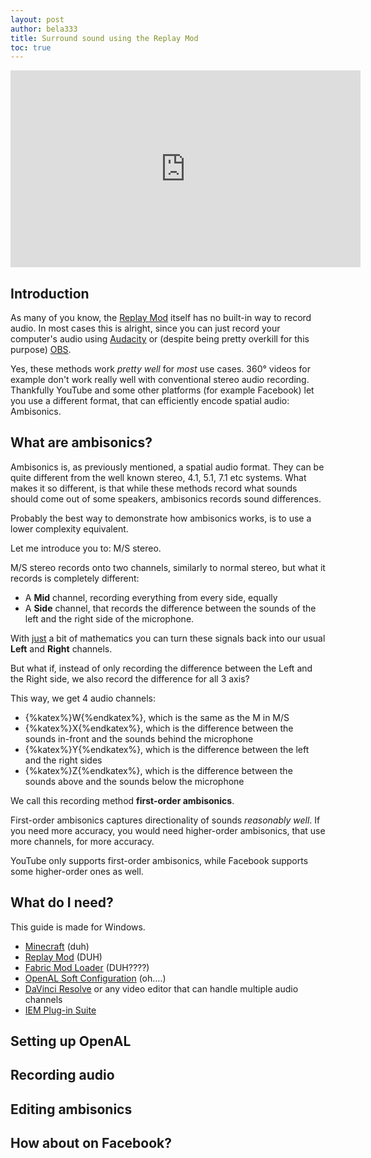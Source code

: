 ```yaml
---
layout: post
author: bela333
title: Surround sound using the Replay Mod
toc: true
---
```


<link rel="stylesheet" href="https://cdn.jsdelivr.net/npm/katex@0.11.1/dist/katex.min.css" integrity="sha384-zB1R0rpPzHqg7Kpt0Aljp8JPLqbXI3bhnPWROx27a9N0Ll6ZP/+DiW/UqRcLbRjq" crossorigin="anonymous">

<iframe width="560" height="315" src="https://www.youtube.com/embed/tgI0obs8GDE?si=1eANunMTy9lZUo2Z" title="YouTube video player" frameborder="0" allow="accelerometer; autoplay; clipboard-write; encrypted-media; gyroscope; picture-in-picture; web-share" allowfullscreen></iframe>

## Introduction

As many of you know, the [Replay Mod](https://www.replaymod.com/) itself has no built-in way to record audio. In most cases this is alright, since you can just record your computer's audio using [Audacity](https://www.audacityteam.org/) or (despite being pretty overkill for this purpose) [OBS](https://obsproject.com/).

Yes, these methods work *pretty well* for *most* use cases. 360° videos for example don't work really well with conventional stereo audio recording. Thankfully YouTube and some other platforms (for example Facebook) let you use a different format, that can efficiently encode spatial audio: Ambisonics.

## What are ambisonics?

Ambisonics is, as previously mentioned, a spatial audio format. They can be quite different from the well known stereo, 4.1, 5.1, 7.1 etc systems. What makes it so different, is that while these methods record what sounds should come out of some speakers, ambisonics records sound differences.

Probably the best way to demonstrate how ambisonics works, is to use a lower complexity equivalent.

Let me introduce you to: M/S stereo.

M/S stereo records onto two channels, similarly to normal stereo, but what it records is completely different: 

- A **Mid** channel, recording everything from every side, equally
- A **Side** channel, that records the difference between the sounds of the left and the right side of the microphone.

<!-- One might imagine it the following way:

{% katex display %}
\begin{aligned}
M = L + R \\
S = L - R
\end{aligned}
{% endkatex %}

From this you can really easily recover the original Left and Right audio channels.

{% katex display %}
\begin{aligned}
L = \frac{M + S}2 \\
R = \frac{M - S}2
\end{aligned}
{% endkatex %} -->

With [just](https://www.todepond.com/wikiblogarden/better-computing/just/) a bit of mathematics you can turn these signals back into our usual **Left** and **Right** channels.

But what if, instead of only recording the difference between the Left and the Right side, we also record the difference for all 3 axis?

This way, we get 4 audio channels:

- {%katex%}W{%endkatex%}, which is the same as the M in M/S
- {%katex%}X{%endkatex%}, which is the difference between the sounds in-front and the sounds behind the microphone
- {%katex%}Y{%endkatex%}, which is the difference between the left and the right sides
- {%katex%}Z{%endkatex%}, which is the difference between the sounds above and the sounds below the microphone

We call this recording method **first-order ambisonics**.

First-order ambisonics captures directionality of sounds *reasonably well*. If you need more accuracy, you would need higher-order ambisonics, that use more channels, for more accuracy.

YouTube only supports first-order ambisonics, while Facebook supports some higher-order ones as well.

## What do I need?

This guide is made for Windows.

- [Minecraft](https://www.minecraft.net/) (duh)
- [Replay Mod](https://www.replaymod.com/) (DUH)
- [Fabric Mod Loader](https://fabricmc.net/) (DUH????)
- [OpenAL Soft Configuration](https://www.openal-soft.org/openal-binaries/openal-soft-1.23.1-bin.zip) (oh....)
- [DaVinci Resolve](https://www.blackmagicdesign.com/products/davinciresolve) or any video editor that can handle multiple audio channels
- [IEM Plug-in Suite](https://plugins.iem.at/)

## Setting up OpenAL



## Recording audio



## Editing ambisonics



## How about on Facebook?